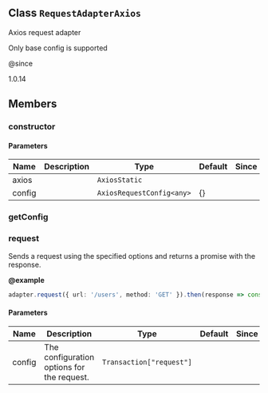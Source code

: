 ## Class `RequestAdapterAxios`
Axios request adapter

Only base config is supported

@since 

1.0.14


## Members

### constructor


#### Parameters
| Name | Description | Type | Default | Since |
|------|------|---------|-------|------------|
|  axios  |  | `AxiosStatic` |  |  |
|  config  |  | `AxiosRequestConfig<any>` | {} |  |


### getConfig




### request
Sends a request using the specified options and returns a promise with the response.

**@example** 

```typescript
adapter.request({ url: '/users', method: 'GET' }).then(response => console.log(response));
```


#### Parameters
| Name | Description | Type | Default | Since |
|------|------|---------|-------|------------|
|  config  | The configuration options for the request. | `Transaction["request"]` |  |  |

